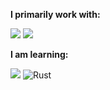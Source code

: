 **I primarily work with:** 

<div display="flex">
  <img src="https://img.shields.io/badge/python-3670A0?style=for-the-badge&logo=python&logoColor=ffdd54"/>
  <img src="https://shields.io/badge/JavaScript-F7DF1E?logo=JavaScript&logoColor=000&style=flat-square"/>
</div>

**I am learning:**

<div display="flex">
  <img src="https://img.shields.io/badge/-C++-blue?logo=cplusplus"/>
  <img src="https://img.shields.io/badge/Rust-000000?style=for-the-badge&logo=rust&logoColor=white" alt="Rust"/>
</div>
